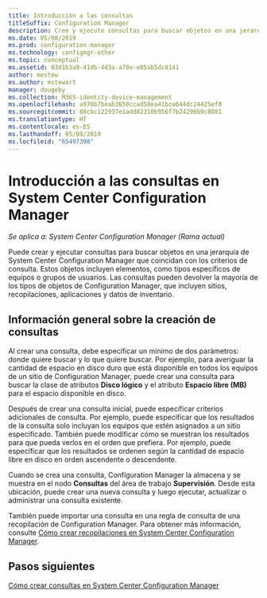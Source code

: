 ```yaml
---
title: Introducción a las consultas
titleSuffix: Configuration Manager
description: Cree y ejecute consultas para buscar objetos en una jerarquía de System Center Configuration Manager que coincidan con los criterios de consulta.
ms.date: 05/08/2019
ms.prod: configuration-manager
ms.technology: configmgr-other
ms.topic: conceptual
ms.assetid: 03d1b3a9-41db-4d3a-a70e-e05ab5dc8141
author: mestew
ms.author: mstewart
manager: dougeby
ms.collection: M365-identity-device-management
ms.openlocfilehash: a976b7beab3650ccad58ea41bca644dc24425ef0
ms.sourcegitcommit: 80cbc122937e1add82310b956f7b24296b9c8081
ms.translationtype: HT
ms.contentlocale: es-ES
ms.lasthandoff: 05/09/2019
ms.locfileid: "65497398"
---
```

# <a name="introduction-to-queries-in-system-center-configuration-manager"></a>Introducción a las consultas en System Center Configuration Manager

*Se aplica a: System Center Configuration Manager (Rama actual)*

Puede crear y ejecutar consultas para buscar objetos en una jerarquía de System Center Configuration Manager que coincidan con los criterios de consulta. Estos objetos incluyen elementos, como tipos específicos de equipos o grupos de usuarios. Las consultas pueden devolver la mayoría de los tipos de objetos de Configuration Manager, que incluyen sitios, recopilaciones, aplicaciones y datos de inventario.  

## <a name="query-creation-overview"></a>Información general sobre la creación de consultas

 Al crear una consulta, debe especificar un mínimo de dos parámetros: donde quiere buscar y lo que quiere buscar. Por ejemplo, para averiguar la cantidad de espacio en disco duro que está disponible en todos los equipos de un sitio de Configuration Manager, puede crear una consulta para buscar la clase de atributos **Disco lógico** y el atributo **Espacio libre (MB)** para el espacio disponible en disco.  

 Después de crear una consulta inicial, puede especificar criterios adicionales de consulta. Por ejemplo, puede especificar que los resultados de la consulta solo incluyan los equipos que estén asignados a un sitio especificado. También puede modificar cómo se muestran los resultados para que pueda verlos en el orden que prefiera. Por ejemplo, puede especificar que los resultados se ordenen según la cantidad de espacio libre en disco en orden ascendente o descendente.  

 Cuando se crea una consulta, Configuration Manager la almacena y se muestra en el nodo **Consultas** del área de trabajo **Supervisión**. Desde esta ubicación, puede crear una nueva consulta y luego ejecutar, actualizar o administrar una consulta existente.  

 También puede importar una consulta en una regla de consulta de una recopilación de Configuration Manager. Para obtener más información, consulte [Cómo crear recopilaciones en System Center Configuration Manager](../../../core/clients/manage/collections/create-collections.md).  

## <a name="next-steps"></a>Pasos siguientes

 [Cómo crear consultas en System Center Configuration Manager](../../../core/servers/manage/create-queries.md)
